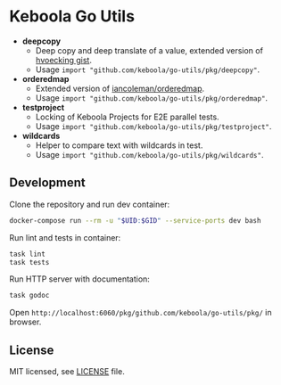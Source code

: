 # Keboola Go Utils

- **deepcopy**
  - Deep copy and deep translate of a value, extended version of [hvoecking gist](https://gist.github.com/hvoecking/10772475).
  - Usage `import "github.com/keboola/go-utils/pkg/deepcopy"`.
- **orderedmap**
  - Extended version of [iancoleman/orderedmap](https://github.com/iancoleman/orderedmap).
  - Usage `import "github.com/keboola/go-utils/pkg/orderedmap"`.
- **testproject**
  - Locking of Keboola Projects for E2E parallel tests.
  - Usage `import "github.com/keboola/go-utils/pkg/testproject"`.
- **wildcards**
  - Helper to compare text with wildcards in test.
  - Usage `import "github.com/keboola/go-utils/pkg/wildcards"`.
## Development

Clone the repository and run dev container:
```sh
docker-compose run --rm -u "$UID:$GID" --service-ports dev bash
```

Run lint and tests in container:
```sh
task lint
task tests
```

Run HTTP server with documentation:
```sh
task godoc
```

Open `http://localhost:6060/pkg/github.com/keboola/go-utils/pkg/` in browser.

## License

MIT licensed, see [LICENSE](./LICENSE) file.
